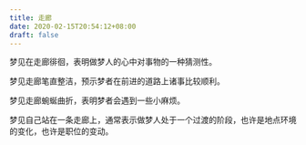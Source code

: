 ```yaml
---
title: 走廊
date: 2020-02-15T20:54:12+08:00
draft: false
---
```


梦见在走廊徘徊，表明做梦人的心中对事物的一种猜测性。



梦见走廊笔直整洁，预示梦者在前进的道路上诸事比较顺利。



梦见走廊蜿蜒曲折，表明梦者会遇到一些小麻烦。



梦见自己站在一条走廊上，通常表示做梦人处于一个过渡的阶段，也许是地点环境的变化，也许是职位的变动。

